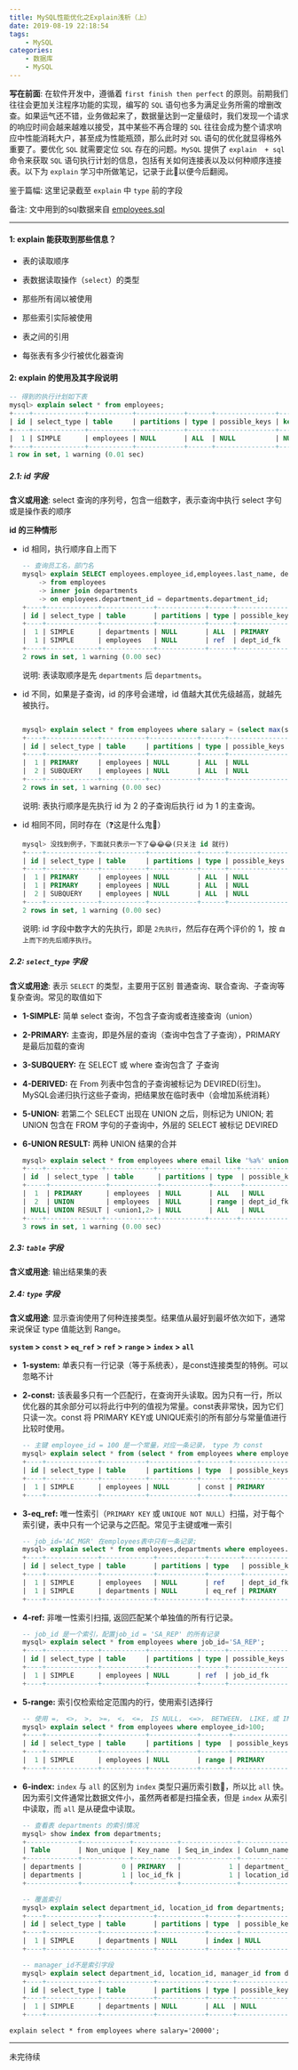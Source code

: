 ```yaml
---
title: MySQL性能优化之Explain浅析（上）
date: 2019-08-19 22:18:54
tags:
    - MySQL
categories:
    - 数据库
    - MySQL
---
```


**写在前面**: 在软件开发中，遵循着 `first finish then perfect` 的原则。前期我们往往会更加关注程序功能的实现，编写的 `SQL` 语句也多为满足业务所需的增删改查。如果运气还不错，业务做起来了，数据量达到一定量级时，我们发现一个请求的响应时间会越来越难以接受，其中某些不再合理的 `SQL` 往往会成为整个请求响应中性能消耗大户，甚至成为性能瓶颈，那么此时对 `SQL` 语句的优化就显得格外重要了。要优化 `SQL` 就需要定位 `SQL` 存在的问题。`MySQL` 提供了 `explain  + sql` 命令来获取 `SQL` 语句执行计划的信息，包括有关如何连接表以及以何种顺序连接表。以下为 `explain` 学习中所做笔记，记录于此📝以便今后翻阅。

鉴于篇幅: 这里记录截至 `explain` 中 `type` 前的字段

<!--more-->

备注: 文中用到的sql数据来自 [employees.sql](https://github.com/inscode/inscode.github.io/blob/master/blog/source/static/myemployees.sql)

---

#### 1: explain 能获取到那些信息？

- 表的读取顺序

- 表数据读取操作（`select`）的类型

- 那些所有阔以被使用

- 那些索引实际被使用

- 表之间的引用

- 每张表有多少行被优化器查询

#### 2: explain 的使用及其字段说明

```SQL
-- 得到的执行计划如下表
mysql> explain select * from employees;
+----+-------------+-----------+------------+------+---------------+------+---------+------+------+----------+-------+
| id | select_type | table     | partitions | type | possible_keys | key  | key_len | ref  | rows | filtered | Extra |
+----+-------------+-----------+------------+------+---------------+------+---------+------+------+----------+-------+
|  1 | SIMPLE      | employees | NULL       | ALL  | NULL          | NULL | NULL    | NULL |  107 |   100.00 | NULL  |
+----+-------------+-----------+------------+------+---------------+------+---------+------+------+----------+-------+
1 row in set, 1 warning (0.01 sec)
```
##### 2.1: id 字段

**含义或用途**: select 查询的序列号，包含一组数字，表示查询中执行 select 字句或是操作表的顺序

**id 的三种情形**

- id 相同，执行顺序自上而下

    ```SQL
    -- 查询员工名，部门名
    mysql> explain SELECT employees.employee_id,employees.last_name, departments.department_name
        -> from employees
        -> inner join departments
        -> on employees.department_id = departments.department_id;
    +----+-------------+-------------+------------+------+---------------+------------+---------+---------------------------------------+------+----------+-------+
    | id | select_type | table       | partitions | type | possible_keys | key        | key_len | ref                                   | rows | filtered | Extra |
    +----+-------------+-------------+------------+------+---------------+------------+---------+---------------------------------------+------+----------+-------+
    |  1 | SIMPLE      | departments | NULL       | ALL  | PRIMARY       | NULL       | NULL    | NULL                                  |   27 |   100.00 | NULL  |
    |  1 | SIMPLE      | employees   | NULL       | ref  | dept_id_fk    | dept_id_fk | 5       | myemployees.departments.department_id |    9 |   100.00 | NULL  |
    +----+-------------+-------------+------------+------+---------------+------------+---------+---------------------------------------+------+----------+-------+
    2 rows in set, 1 warning (0.00 sec)
    ```
    说明: 表读取顺序是先 `departments` 后 `departments`。

- id 不同，如果是子查询，id 的序号会递增，id 值越大其优先级越高，就越先被执行。

    ```SQL

    mysql> explain select * from employees where salary = (select max(salary) from employees);
    +----+-------------+-----------+------------+------+---------------+------+---------+------+------+----------+-------------+
    | id | select_type | table     | partitions | type | possible_keys | key  | key_len | ref  | rows | filtered | Extra       |
    +----+-------------+-----------+------------+------+---------------+------+---------+------+------+----------+-------------+
    |  1 | PRIMARY     | employees | NULL       | ALL  | NULL          | NULL | NULL    | NULL |  107 |    10.00 | Using where |
    |  2 | SUBQUERY    | employees | NULL       | ALL  | NULL          | NULL | NULL    | NULL |  107 |   100.00 | NULL        |
    +----+-------------+-----------+------------+------+---------------+------+---------+------+------+----------+-------------+
    2 rows in set, 1 warning (0.00 sec)
    ```
    说明: 表执行顺序是先执行 id 为 2 的子查询后执行 id 为 1 的主查询。

- id 相同不同，同时存在（❓这是什么鬼👻）

    ```SQL
    mysql> 没找到例子，下面就只表示一下了😂😂😂(只关注 id 就行)
    +----+-------------+-----------+------------+------+---------------+------+---------+------+------+----------+-------------+
    | id | select_type | table     | partitions | type | possible_keys | key  | key_len | ref  | rows | filtered | Extra       |
    +----+-------------+-----------+------------+------+---------------+------+---------+------+------+----------+-------------+
    |  1 | PRIMARY     | employees | NULL       | ALL  | NULL          | NULL | NULL    | NULL |  107 |    10.00 | Using where |
    |  1 | PRIMARY     | employees | NULL       | ALL  | NULL          | NULL | NULL    | NULL |  107 |   100.00 | NULL        |
    |  2 | SUBQUERY    | employees | NULL       | ALL  | NULL          | NULL | NULL    | NULL |  107 |   100.00 | NULL        |
    +----+-------------+-----------+------------+------+---------------+------+---------+------+------+----------+-------------+
    2 rows in set, 1 warning (0.00 sec)
    ```
    说明: id 字段中数字大的先执行，即是 `2先执行`，然后存在两个评价的 1，按 `自上而下的先后顺序执行`。


##### 2.2: `select_type` 字段    

**含义或用途**: 表示 `SELECT` 的类型，主要用于区别 普通查询、联合查询、子查询等复杂查询。常见的取值如下

- **1-SIMPLE:**  简单 select 查询，不包含子查询或者连接查询（union）

- **2-PRIMARY:**  主查询，即是外层的查询（查询中包含了子查询），PRIMARY 是最后加载的查询

- **3-SUBQUERY:**  在 SELECT 或 where 查询包含了 子查询

- **4-DERIVED:**  在 From 列表中包含的子查询被标记为 DEVIRED(衍生)。MySQL会递归执行这些子查询，把结果放在临时表中（会增加系统消耗）

- **5-UNION:**  若第二个 SELECT 出现在 UNION 之后，则标记为 UNION; 若 UNION 包含在 FROM 字句的子查询中，外层的 SELECT 被标记 DEVIRED

- **6-UNION RESULT:**  两种 UNION 结果的合并

    ```SQL
    mysql> explain select * from employees where email like '%a%' union select * from employees where department_id>90;
    +----+--------------+------------+------------+-------+---------------+------------+---------+------+------+----------+-----------------------+
    | id  | select_type  | table      | partitions | type  | possible_keys | key        | key_len | ref  | rows | filtered | Extra                 |
    +-----+--------------+------------+------------+-------+---------------+------------+---------+------+------+----------+-----------------------+
    |  1  | PRIMARY      | employees  | NULL       | ALL   | NULL          | NULL       | NULL    | NULL |  107 |    11.11 | Using where           |
    |  2  | UNION        | employees  | NULL       | range | dept_id_fk    | dept_id_fk | 5       | NULL |    8 |   100.00 | Using index condition |
    | NULL| UNION RESULT | <union1,2> | NULL       | ALL   | NULL          | NULL       | NULL    | NULL | NULL |     NULL | Using temporary       |
    +----+--------------+------------+------------+-------+---------------+------------+---------+------+------+----------+-----------------------+
    3 rows in set, 1 warning (0.00 sec)   
    ```

##### 2.3: `table` 字段

**含义或用途**: 输出结果集的表

##### 2.4: `type` 字段

**含义或用途**: 显示查询使用了何种连接类型。结果值从最好到最坏依次如下，通常来说保证 type 值能达到 Range。

**`system` > `const` > `eq_ref` > `ref` > `range` > `index` > `all`**

- **1-system:**  单表只有一行记录（等于系统表），是const连接类型的特例。可以忽略不计

- **2-const:**  该表最多只有一个匹配行，在查询开头读取。因为只有一行，所以优化器的其余部分可以将此行中列的值视为常量。const表非常快，因为它们只读一次。const 将 PRIMARY KEY或 UNIQUE索引的所有部分与常量值进行比较时使用。

    ```SQL
    -- 主键 employee_id = 100 是一个常量，对应一条记录， type 为 const
    mysql> explain select * from (select * from employees where employee_id = 100) as tmp;
    +----+-------------+-----------+------------+-------+---------------+---------+---------+-------+------+----------+-------+
    | id | select_type | table     | partitions | type  | possible_keys | key     | key_len | ref   | rows | filtered | Extra |
    +----+-------------+-----------+------------+-------+---------------+---------+---------+-------+------+----------+-------+
    |  1 | SIMPLE      | employees | NULL       | const | PRIMARY       | PRIMARY | 4       | const |    1 |   100.00 | NULL  |
    +----+-------------+-----------+------------+-------+---------------+---------+---------+-------+------+----------+-------+
    ```

- **3-eq_ref:**  唯一性索引（`PRIMARY KEY` 或 `UNIQUE NOT NULL`）扫描，对于每个索引键，表中只有一个记录与之匹配。常见于主键或唯一索引

    ```SQL
    -- job_id='AC_MGR' 在employees表中只有一条记录;
    mysql> explain select * from employees,departments where employees.job_id='AC_MGR' and departments.department_id = employees.department_id;
    +----+-------------+-------------+------------+--------+----------------------+-----------+---------+-------------------------------------+------+----------+-------------+
    | id | select_type | table       | partitions | type   | possible_keys        | key       | key_len | ref                                 | rows | filtered | Extra       |
    +----+-------------+-------------+------------+--------+----------------------+-----------+---------+-------------------------------------+------+----------+-------------+
    |  1 | SIMPLE      | employees   | NULL       | ref    | dept_id_fk,job_id_fk | job_id_fk | 23      | const                               |    1 |   100.00 | Using where |
    |  1 | SIMPLE      | departments | NULL       | eq_ref | PRIMARY              | PRIMARY   | 4       | myemployees.employees.department_id |    1 |   100.00 | NULL        |
    +----+-------------+-------------+------------+--------+----------------------+-----------+---------+-------------------------------------+------+----------+-------------+
    ```

- **4-ref:**  非唯一性索引扫描, 返回匹配某个单独值的所有行记录。

    ```SQL
    -- job_id 是一个索引，配置job_id = 'SA_REP' 的所有记录
    mysql> explain select * from employees where job_id='SA_REP';
    +----+-------------+-----------+------------+------+---------------+-----------+---------+-------+------+----------+-------+
    | id | select_type | table     | partitions | type | possible_keys | key       | key_len | ref   | rows | filtered | Extra |
    +----+-------------+-----------+------------+------+---------------+-----------+---------+-------+------+----------+-------+
    |  1 | SIMPLE      | employees | NULL       | ref  | job_id_fk     | job_id_fk | 23      | const |   30 |   100.00 | NULL  |
    +----+-------------+-----------+------------+------+---------------+-----------+---------+-------+------+----------+-------+
    ```

- **5-range:** 索引仅检索给定范围内的行，使用索引选择行   

    ```SQL
    -- 使用 =， <>， >， >=， <， <=， IS NULL， <=>， BETWEEN， LIKE，或 IN()运算符
    mysql> explain select * from employees where employee_id>100;
    +----+-------------+-----------+------------+-------+---------------+---------+---------+------+------+----------+-------------+
    | id | select_type | table     | partitions | type  | possible_keys | key     | key_len | ref  | rows | filtered | Extra       |
    +----+-------------+-----------+------------+-------+---------------+---------+---------+------+------+----------+-------------+
    |  1 | SIMPLE      | employees | NULL       | range | PRIMARY       | PRIMARY | 4       | NULL |  106 |   100.00 | Using where |
    +----+-------------+-----------+------------+-------+---------------+---------+---------+------+------+----------+-------------+    
    ```

- **6-index:** `index` 与 `all` 的区别为 `index` 类型只遍历索引数🌲，所以比 `all` 快。因为索引文件通常比数据文件小，虽然两者都是扫描全表，但是 `index` 从索引中读取，而 `all` 是从硬盘中读取。

    ```SQL
    -- 查看表 departments 的索引情况
    mysql> show index from departments;
    +-------------+------------+-----------+--------------+---------------+-----------+-------------+----------+--------+------+------------+---------+---------------+
    | Table       | Non_unique | Key_name  | Seq_in_index | Column_name   | Collation | Cardinality | Sub_part | Packed | Null | Index_type | Comment | Index_comment |
    +-------------+------------+-----------+--------------+---------------+-----------+-------------+----------+--------+------+------------+---------+---------------+
    | departments |          0 | PRIMARY   |            1 | department_id | A         |          27 |     NULL | NULL   |      | BTREE      |         |               |
    | departments |          1 | loc_id_fk |            1 | location_id   | A         |           7 |     NULL | NULL   | YES  | BTREE      |         |               |
    +-------------+------------+-----------+--------------+---------------+-----------+-------------+----------+--------+------+------------+---------+---------------+

    -- 覆盖索引
    mysql> explain select department_id, location_id from departments;
    +----+-------------+-------------+------------+-------+---------------+-----------+---------+------+------+----------+-------------+
    | id | select_type | table       | partitions | type  | possible_keys | key       | key_len | ref  | rows | filtered | Extra       |
    +----+-------------+-------------+------------+-------+---------------+-----------+---------+------+------+----------+-------------+
    |  1 | SIMPLE      | departments | NULL       | index | NULL          | loc_id_fk | 5       | NULL |   27 |   100.00 | Using index |
    +----+-------------+-------------+------------+-------+---------------+-----------+---------+------+------+----------+-------------+

    -- manager_id不是索引字段
    mysql> explain select department_id, location_id, manager_id from departments;
    +----+-------------+-------------+------------+------+---------------+------+---------+------+------+----------+-------+
    | id | select_type | table       | partitions | type | possible_keys | key  | key_len | ref  | rows | filtered | Extra |
    +----+-------------+-------------+------------+------+---------------+------+---------+------+------+----------+-------+
    |  1 | SIMPLE      | departments | NULL       | ALL  | NULL          | NULL | NULL    | NULL |   27 |   100.00 | NULL  |
    +----+-------------+-------------+------------+------+---------------+------+---------+------+------+----------+-------+
    ```


```
explain select * from employees where salary='20000';
```
---

未完待续
